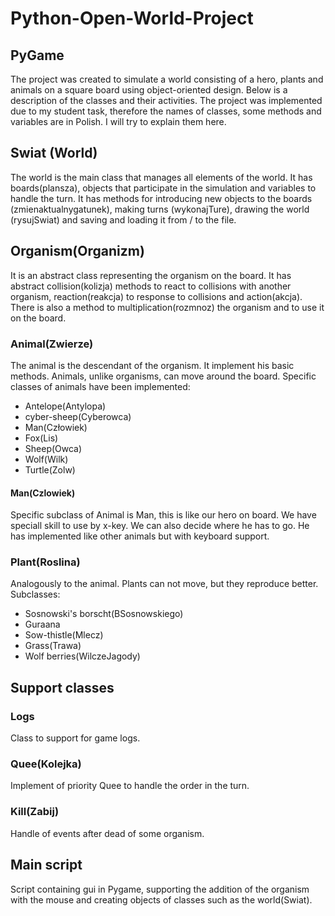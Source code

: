 <h1> Python-Open-World-Project</h1>
<h2>PyGame</h2>
The project was created to simulate a world consisting of a hero, plants and animals on a square board using object-oriented design. Below is a description of the classes and their activities. The project was implemented due to my student task, therefore the names of classes, some methods and variables are in Polish. I will try to explain them here.
<h2>Swiat (World)</h2>
The world is the main class that manages all elements of the world. It has boards(plansza), objects that participate in the simulation and variables to handle the turn. It has methods for introducing new objects to the boards (zmienaktualnygatunek), making turns (wykonajTure), drawing the world (rysujSwiat) and saving and loading it from / to the file.
<h2>Organism(Organizm)</h2>
It is an abstract class representing the organism on the board. It has abstract collision(kolizja) methods to react to collisions with another organism, reaction(reakcja) to response to collisions and action(akcja). There is also a method to multiplication(rozmnoz) the organism and to use it on the board.
<h3>Animal(Zwierze)</h3>
The animal is the descendant of the organism. It implement his basic methods. Animals, unlike organisms, can move around the board. Specific classes of animals have been implemented:
<ul>
<li>Antelope(Antylopa)</li>
<li>cyber-sheep(Cyberowca)</li>
<li>Man(Człowiek)</li>
<li>Fox(Lis)</li>
<li>Sheep(Owca)</li>
<li>Wolf(Wilk)</li>
<li>Turtle(Zolw)</li>
</ul>
<h4>Man(Czlowiek)</h4>
Specific subclass of Animal is Man, this is like our hero on board. We have speciall skill to use by x-key. We can also decide where he has to go. He has implemented like other animals but with keyboard support. 
<h3>Plant(Roslina)</h3>
Analogously to the animal. Plants can not move, but they reproduce better. Subclasses:
<ul>
<li>Sosnowski's borscht(BSosnowskiego)</li>
<li>Guraana</li>
<li>Sow-thistle(Mlecz)</li>
<li>Grass(Trawa)</li>
<li>Wolf berries(WilczeJagody)</li>
</ul>
<h2>Support classes</h2>
<h3>Logs</h3>
Class to support for game logs.
<h3>Quee(Kolejka)</h3>
Implement of priority Quee to handle the order in the turn.
<h3>Kill(Zabij)</h3>
Handle of events after dead of some organism.
<h2>Main script</h2>
Script containing gui in Pygame, supporting the addition of the organism with the mouse and creating objects of classes such as the world(Swiat).
